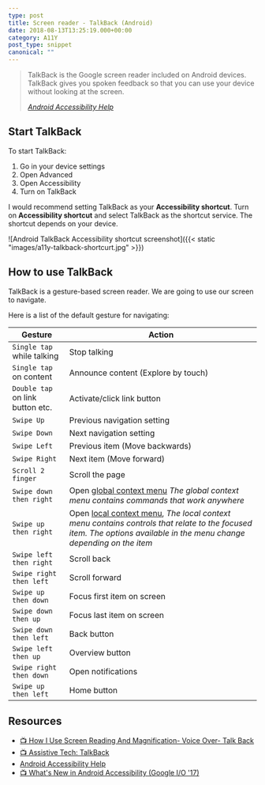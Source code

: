 ```yaml
---
type: post
title: Screen reader - TalkBack (Android)
date: 2018-08-13T13:25:19.000+00:00
category: A11Y
post_type: snippet
canonical: ""
---
```


> TalkBack is the Google screen reader included on Android devices. TalkBack gives you spoken feedback so that you can use your device without looking at the screen.
>
> _[Android Accessibility Help](https://support.google.com/accessibility/android/answer/6283677?hl=en)_

## Start TalkBack

To start TalkBack:

1. Go in your device settings
2. Open Advanced
3. Open Accessibility
4. Turn on TalkBack

I would recommend setting TalkBack as your **Accessibility shortcut**. Turn on **Accessibility shortcut** and select TalkBack as the shortcut service. The shortcut depends on your device.

![Android TalkBack Accessibility shortcut screenshot]({{< static "images/a11y-talkback-shortcurt.jpg" >}})

## How to use TalkBack

TalkBack is a gesture-based screen reader. We are going to use our screen to navigate.

Here is a list of the default gesture for navigating:

| Gesture                          | Action                                                                                                                                                                                                                                 |
| -------------------------------- | -------------------------------------------------------------------------------------------------------------------------------------------------------------------------------------------------------------------------------------- |
| `Single tap` while talking       | Stop talking                                                                                                                                                                                                                           |
| `Single tap` on content          | Announce content (Explore by touch)                                                                                                                                                                                                    |
| `Double tap` on link button etc. | Activate/click link button                                                                                                                                                                                                             |
| `Swipe Up`                       | Previous navigation setting                                                                                                                                                                                                            |
| `Swipe Down`                     | Next navigation setting                                                                                                                                                                                                                |
| `Swipe Left`                     | Previous item (Move backwards)                                                                                                                                                                                                         |
| `Swipe Right`                    | Next item (Move forward)                                                                                                                                                                                                               |
| `Scroll 2 finger`                | Scroll the page                                                                                                                                                                                                                        |
| `Swipe down then right`          | Open [global context menu](https://support.google.com/accessibility/android/answer/6007066) _The global context menu contains commands that work anywhere_                                                                             |
| `Swipe up then right`            | Open [local context menu](https://support.google.com/accessibility/android/answer/6007066), _The local context menu contains controls that relate to the focused item. The options available in the menu change depending on the item_ |
| `Swipe left then right`          | Scroll back                                                                                                                                                                                                                            |
| `Swipe right then left`          | Scroll forward                                                                                                                                                                                                                         |
| `Swipe up then down`             | Focus first item on screen                                                                                                                                                                                                             |
| `Swipe down then up`             | Focus last item on screen                                                                                                                                                                                                              |
| `Swipe down then left`           | Back button                                                                                                                                                                                                                            |
| `Swipe left then up`             | Overview button                                                                                                                                                                                                                        |
| `Swipe right then down`          | Open notifications                                                                                                                                                                                                                     |
| `Swipe up then left`             | Home button                                                                                                                                                                                                                            |

## Resources

- [📺 How I Use Screen Reading And Magnification- Voice Over- Talk Back](https://www.youtube.com/watch?v=QjKG4Tx9ER8)
- [📺 Assistive Tech: TalkBack](https://youtu.be/0Zpzl4EKCco)
- [Android Accessibility Help](https://support.google.com/accessibility/android/answer/6283677?hl=en)
- [📺 What's New in Android Accessibility (Google I/O '17)](https://www.youtube.com/watch?v=h5rRNXzy1xo)
